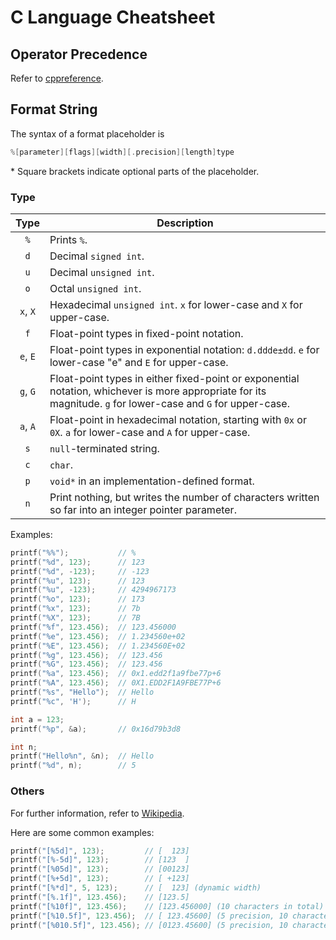 # C Language Cheatsheet

## Operator Precedence

Refer to [cppreference](https://en.cppreference.com/w/c/language/operator_precedence).

## Format String

The syntax of a format placeholder is

```c
%[parameter][flags][width][.precision][length]type
```

\* Square brackets indicate optional parts of the placeholder.

### Type

| Type | Description |
| :--: | -- |
| `%` | Prints `%`. |
| `d` | Decimal `signed int`. |
| `u` | Decimal `unsigned int`. |
| `o` | Octal `unsigned int`. |
| `x`, `X` | Hexadecimal `unsigned int`. `x` for lower-case and `X` for upper-case. |
| `f` | Float-point types in fixed-point notation. |
| `e`, `E` | Float-point types in exponential notation: `d.ddde±dd`. `e` for lower-case "e" and `E` for upper-case. |
| `g`, `G` | Float-point types in either fixed-point or exponential notation, whichever is more appropriate for its magnitude. `g` for lower-case and `G` for upper-case. |
| `a`, `A` | Float-point in hexadecimal notation, starting with `0x` or `0X`. `a` for lower-case and `A` for upper-case. |
| `s` | `null`-terminated string. |
| `c` | `char`. |
| `p` | `void*` in an implementation-defined format. |
| `n` | Print nothing, but writes the number of characters written so far into an integer pointer parameter. |

Examples:

```c
printf("%%");           // %
printf("%d", 123);      // 123
printf("%d", -123);     // -123
printf("%u", 123);      // 123
printf("%u", -123);     // 4294967173
printf("%o", 123);      // 173
printf("%x", 123);      // 7b
printf("%X", 123);      // 7B
printf("%f", 123.456);  // 123.456000
printf("%e", 123.456);  // 1.234560e+02
printf("%E", 123.456);  // 1.234560E+02
printf("%g", 123.456);  // 123.456
printf("%G", 123.456);  // 123.456
printf("%a", 123.456);  // 0x1.edd2f1a9fbe77p+6
printf("%A", 123.456);  // 0X1.EDD2F1A9FBE77P+6
printf("%s", "Hello");  // Hello
printf("%c", 'H');      // H

int a = 123;
printf("%p", &a);       // 0x16d79b3d8

int n;
printf("Hello%n", &n);  // Hello
printf("%d", n);        // 5
```

### Others

For further information, refer to [Wikipedia](https://en.wikipedia.org/wiki/Printf).

Here are some common examples:

```c
printf("[%5d]", 123);         // [  123]
printf("[%-5d]", 123);        // [123  ]
printf("[%05d]", 123);        // [00123]
printf("[%+5d]", 123);        // [ +123]
printf("[%*d]", 5, 123);      // [  123] (dynamic width)
printf("[%.1f]", 123.456);    // [123.5]
printf("[%10f]", 123.456);    // [123.456000] (10 characters in total)
printf("[%10.5f]", 123.456);  // [ 123.45600] (5 precision, 10 characters)
printf("[%010.5f]", 123.456); // [0123.45600] (5 precision, 10 characters)
```